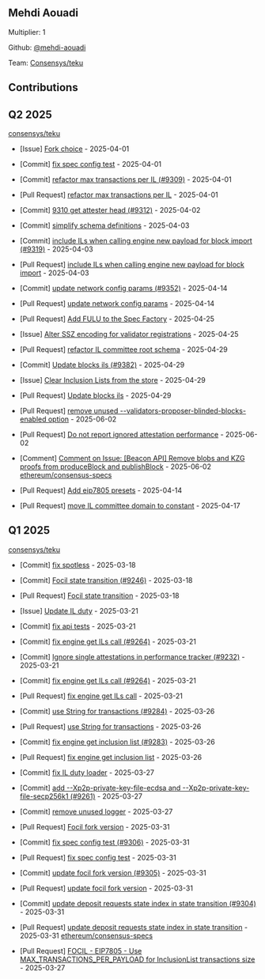 
## Mehdi Aouadi
Multiplier: 1

Github: [@mehdi-aouadi](https://github.com/mehdi-aouadi)

Team: [Consensys/teku](https://github.com/Consensys/teku/pulls?q=author%3Amehdi-aouadi)

## Contributions

## Q2 2025


[consensys/teku](https://github.com/consensys/teku)
* [Issue] [Fork choice](https://github.com/Consensys/teku/issues/9310) - 2025-04-01
* [Commit] [fix spec config test](https://github.com/Consensys/teku/commit/4dbb7f536f17c786a244a85eecdd92f0ce0903a5) - 2025-04-01
* [Commit] [refactor max transactions per IL (#9309)](https://github.com/Consensys/teku/commit/717eff9a5b9e287feb7b13520fdf699ac3de9880) - 2025-04-01
* [Pull Request] [refactor max transactions per IL](https://github.com/Consensys/teku/pull/9309) - 2025-04-01
* [Commit] [9310 get attester head (#9312)](https://github.com/Consensys/teku/commit/4efa8a1420489041143ef6e3a568f93b4c67716f) - 2025-04-02
* [Commit] [simplify schema definitions](https://github.com/Consensys/teku/commit/d450f8fb86025997c1e869c153aae3dfc5ace596) - 2025-04-03
* [Commit] [include ILs when calling engine new payload for block import (#9319)](https://github.com/Consensys/teku/commit/5e394c88891899bfd898e8025d32b8b3b8dc31d5) - 2025-04-03
* [Pull Request] [include ILs when calling engine new payload for block import](https://github.com/Consensys/teku/pull/9319) - 2025-04-03

* [Commit] [update network config params (#9352)](https://github.com/Consensys/teku/commit/df508e273488d70d53332b0e3cab33b87d8b0c63) - 2025-04-14
* [Pull Request] [update network config params](https://github.com/Consensys/teku/pull/9352) - 2025-04-14
* [Pull Request] [Add FULU to the Spec Factory](https://github.com/Consensys/teku/pull/9373) - 2025-04-25
* [Issue] [Alter SSZ encoding for validator registrations](https://github.com/Consensys/teku/issues/9372) - 2025-04-25
* [Pull Request] [refactor IL committee root schema](https://github.com/Consensys/teku/pull/9384) - 2025-04-29
* [Commit] [Update blocks ils (#9382)](https://github.com/Consensys/teku/commit/5bf978de5aaf97b18af358d17510db741b675410) - 2025-04-29
* [Issue] [Clear Inclusion Lists from the store](https://github.com/Consensys/teku/issues/9383) - 2025-04-29
* [Pull Request] [Update blocks ils](https://github.com/Consensys/teku/pull/9382) - 2025-04-29
* [Pull Request] [remove unused --validators-proposer-blinded-blocks-enabled option](https://github.com/Consensys/teku/pull/9505) - 2025-06-02
* [Pull Request] [Do not report ignored attestation performance](https://github.com/Consensys/teku/pull/9504) - 2025-06-02
* [Comment] [Comment on Issue: [Beacon API] Remove blobs and KZG proofs from produceBlock and publishBlock](https://github.com/Consensys/teku/issues/9476#issuecomment-2931096185) - 2025-06-02
[ethereum/consensus-specs](https://github.com/ethereum/consensus-specs)
* [Pull Request] [Add eip7805 presets](https://github.com/ethereum/consensus-specs/pull/4268) - 2025-04-14
* [Pull Request] [move IL committee domain to constant](https://github.com/ethereum/consensus-specs/pull/4276) - 2025-04-17
## Q1 2025

[consensys/teku](https://github.com/consensys/teku)
* [Commit] [fix spotless](https://github.com/Consensys/teku/commit/55dddf492e66a481e9ec27f7301283c6219fc8f4) - 2025-03-18
* [Commit] [Focil state transition (#9246)](https://github.com/Consensys/teku/commit/5a716c80ecbf5c001beeed234c364563a0fcaab9) - 2025-03-18
* [Pull Request] [Focil state transition](https://github.com/Consensys/teku/pull/9246) - 2025-03-18
* [Issue] [Update IL duty](https://github.com/Consensys/teku/issues/9265) - 2025-03-21
* [Commit] [fix api tests](https://github.com/Consensys/teku/commit/9c8657f1b554f0ce2c4d13d523d33e6e25a5e656) - 2025-03-21
* [Commit] [fix engine get ILs call (#9264)](https://github.com/Consensys/teku/commit/56397844a31f3e1fcae2bee88681130bdb9f5145) - 2025-03-21
* [Commit] [Ignore single attestations in performance tracker (#9232)](https://github.com/Consensys/teku/commit/e2517a3aedc17a05b6e5848c383b43144259b2b8) - 2025-03-21
* [Commit] [fix engine get ILs call (#9264)](https://github.com/Consensys/teku/commit/cc12232e2be8b8f18f3342a78061f73f4334bc5c) - 2025-03-21
* [Pull Request] [fix engine get ILs call](https://github.com/Consensys/teku/pull/9264) - 2025-03-21
* [Commit] [use String for transactions (#9284)](https://github.com/Consensys/teku/commit/fb264eefb74d7da62772a4737d565b6c9ddaedb4) - 2025-03-26
* [Pull Request] [use String for transactions](https://github.com/Consensys/teku/pull/9284) - 2025-03-26
* [Commit] [fix engine get inclusion list (#9283)](https://github.com/Consensys/teku/commit/7af8c0aa07cd3dc8311d5261637498fde9369eb3) - 2025-03-26
* [Pull Request] [fix engine get inclusion list](https://github.com/Consensys/teku/pull/9283) - 2025-03-26

* [Commit] [fix IL duty loader](https://github.com/Consensys/teku/commit/1825ec63f6a98c0e962783f73faa64dbc34bbd4a) - 2025-03-27
* [Commit] [add --Xp2p-private-key-file-ecdsa and --Xp2p-private-key-file-secp256k1 (#9261)](https://github.com/Consensys/teku/commit/61d4a0fecacd65d8e141b3a8529bcb3fcbfaac1a) - 2025-03-27
* [Commit] [remove unused logger](https://github.com/Consensys/teku/commit/6420d07741fef35f709a75bad434208e64c7c6dd) - 2025-03-27
* [Pull Request] [Focil fork version](https://github.com/Consensys/teku/pull/9307) - 2025-03-31
* [Commit] [fix spec config test (#9306)](https://github.com/Consensys/teku/commit/8ad79cc3855f71ed543051990823ba1959591e1a) - 2025-03-31
* [Pull Request] [fix spec config test](https://github.com/Consensys/teku/pull/9306) - 2025-03-31
* [Commit] [update focil fork version (#9305)](https://github.com/Consensys/teku/commit/4731aeeede9cbc903b29e9c8408a79abd46edbc7) - 2025-03-31
* [Pull Request] [update focil fork version](https://github.com/Consensys/teku/pull/9305) - 2025-03-31
* [Commit] [update deposit requests state index in state transition (#9304)](https://github.com/Consensys/teku/commit/e0553b149b0c46866b0ff8d735edf9aff492503e) - 2025-03-31
* [Pull Request] [update deposit requests state index in state transition](https://github.com/Consensys/teku/pull/9304) - 2025-03-31
[ethereum/consensus-specs](https://github.com/ethereum/consensus-specs)
* [Pull Request] [FOCIL - EIP7805 - Use MAX_TRANSACTIONS_PER_PAYLOAD for InclusionList transactions size](https://github.com/ethereum/consensus-specs/pull/4220) - 2025-03-27
